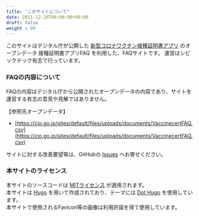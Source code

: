 ```yaml
---
title: "このサイトについて"
date: 2021-12-20T06:00:00+09:00
draft: false
weight : 99
---
```


このサイトはデジタル庁が公開した [新型コロナワクチン接種証明書アプリ](https://www.digital.go.jp/policies/posts/vaccinecert) のオープンデータ 接種証明書アプリFAQ を利用した、FAQサイトです。
運営はシビックテック有志で行っています。

### FAQの内容について

FAQの内容はデジタル庁から公開されたオープンデータの内容であり、サイトを運営する有志の意見や見解ではありません。

【参照先オープンデータ】
- [https://cio.go.jp/sites/default/files/uploads/documents/VaccinecertFAQ.csv](https://cio.go.jp/sites/default/files/uploads/documents/VaccinecertFAQ.csv)

 <!-- 
本サイトに表示されるFAQの内容についての不明点・疑問点等は、こちらのフォームからデジタル庁にお問い合わせください。
- [新型コロナワクチン接種証明書アプリ お問い合わせ先（デジタル庁）](https://www.digital.go.jp/policies/vaccinecert/contact) 
 -->

サイトに対する改善要望等は、GitHubの [Issues](https://github.com/code-for-hamamatsu/vaccinecert-faq/issues) へお寄せください。

### 本サイトのライセンス
本サイトのソースコードは [MITライセンス](https://github.com/code-for-hamamatsu/vaccinecert-faq/blob/main/LICENCE.txt) が適用されます。  
本サイトは [Hugo](https://gohugo.io/) を用いて作成されており、テーマには [Dot Hugo](https://github.com/themefisher/dot-hugo) を使用しています。  
本サイトで使用されるFavicon等の画像は利用許諾を得て使用しています。  
